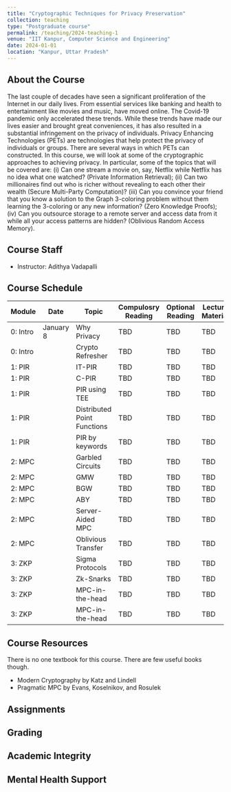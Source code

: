 ```yaml
---
title: "Cryptographic Techniques for Privacy Preservation"
collection: teaching
type: "Postgraduate course"
permalink: /teaching/2024-teaching-1
venue: "IIT Kanpur, Computer Science and Engineering"
date: 2024-01-01
location: "Kanpur, Uttar Pradesh"
---
```

About the Course
-------------------------
The last couple of decades have seen a significant proliferation of the Internet in our daily lives. From essential services like banking and health to entertainment like movies and music, have moved online. The Covid-19 pandemic only accelerated these trends. While these trends have made our lives easier and brought great conveniences, it has also resulted in a substantial infringement on the privacy of individuals. Privacy Enhancing Technologies (PETs) are technologies that help protect the privacy of individuals or groups. There are several ways in which PETs can constructed. In this course, we will look at some of the cryptographic approaches to achieving privacy. In particular, some of the topics that will be covered are: (i) Can one stream a movie on, say, Netflix while Netflix has no idea what one watched? (Private Information Retrieval); (ii) Can two millionaires find out who is richer without revealing to each other their wealth (Secure Multi-Party Computation)? (iii) Can you convince your friend that you know a solution to the Graph 3-coloring problem without them learning the 3-coloring or any new information? (Zero Knowledge Proofs); (iv) Can you outsource storage to a remote server and access data from it while all your access patterns are hidden? (Oblivious Random Access Memory).


Course Staff
-----------------------
- Instructor: Adithya Vadapalli


Course Schedule
------------------------------

| Module | Date | Topic | Compulosry Reading | Optional Reading | Lecture Material |
|----------|----------|----------|---------| ----------| --------|
| 0: Intro | January 8 | Why Privacy | TBD | TBD | TBD |
| 0: Intro |           | Crypto Refresher | TBD | TBD | TBD | 
| 1: PIR   |           | IT-PIR           | TBD | TBD | TBD | 
| 1: PIR   |           | C-PIR            | TBD | TBD | TBD |
| 1: PIR   |           | PIR using TEE    | TBD | TBD | TBD |
| 1: PIR   |           | Distributed Point Functions| TBD | TBD | TBD |
| 1: PIR   |           | PIR by keywords    | TBD | TBD | TBD |
| 2: MPC   |           | Garbled Circuits   | TBD | TBD | TBD |
| 2: MPC   |           | GMW                | TBD | TBD | TBD |
| 2: MPC   |           | BGW                | TBD | TBD | TBD |
| 2: MPC   |           | ABY                | TBD | TBD | TBD |
| 2: MPC   |           | Server-Aided MPC   | TBD | TBD | TBD |
| 2: MPC   |           | Oblivious Transfer | TBD | TBD | TBD |
| 3: ZKP   |           | Sigma Protocols    | TBD | TBD | TBD |
| 3: ZKP   |           | Zk-Snarks          | TBD | TBD | TBD |
| 3: ZKP   |           | MPC-in-the-head    | TBD | TBD | TBD |
| 3: ZKP   |           | MPC-in-the-head    | TBD | TBD | TBD |

Course Resources
------------------------
There is no one textbook for this course. There are few useful books though. 
- Modern Cryptography by Katz and Lindell
- Pragmatic MPC by Evans, Koselnikov, and Rosulek

Assignments
----------------------------


Grading
-----------------------------

Academic Integrity
---------------------------

Mental Health Support
---------------------------
